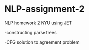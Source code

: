 # NLP-assignment-2

NLP homework 2 NYU using JET

-constructing parse trees

-CFG solution to agreement problem
